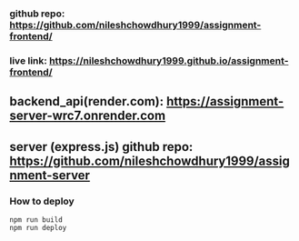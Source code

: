 ### github repo: https://github.com/nileshchowdhury1999/assignment-frontend/
### live link: https://nileshchowdhury1999.github.io/assignment-frontend/

## backend_api(render.com): https://assignment-server-wrc7.onrender.com
## server (express.js) github repo: https://github.com/nileshchowdhury1999/assignment-server


### How to deploy
```
npm run build
npm run deploy

```
